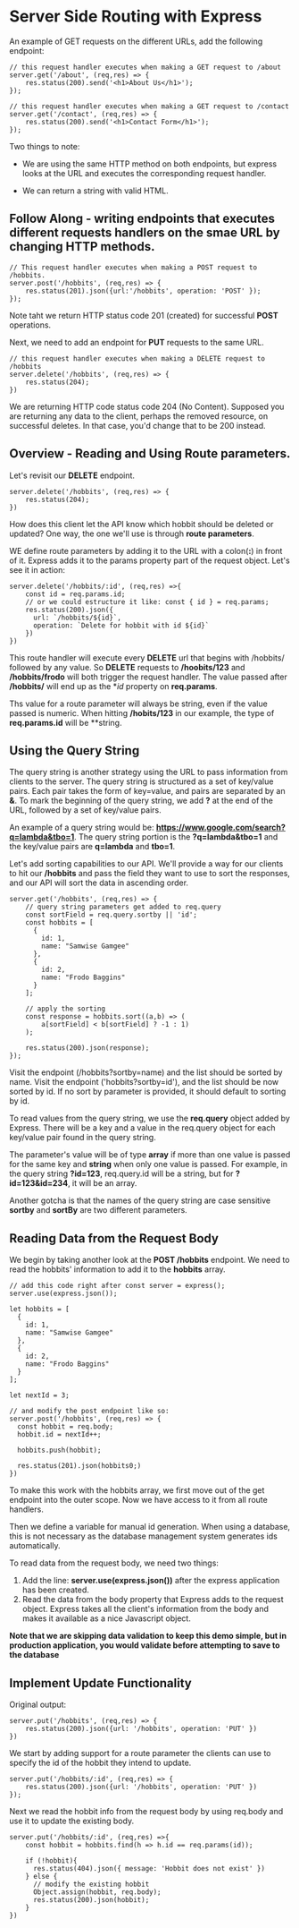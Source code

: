 # Server Side Routing with Express

An example of GET requests on the different URLs, add the following endpoint:

```
// this request handler executes when making a GET request to /about
server.get('/about', (req,res) => {
    res.status(200).send('<h1>About Us</h1>');
});

// this request handler executes when making a GET request to /contact
server.get('/contact', (req,res) => {
    res.status(200).send('<h1>Contact Form</h1>');
});
```

Two things to note:

* We are using the same HTTP method on both endpoints, but express looks at the URL and executes the corresponding request handler.

* We can return a string with valid HTML.

## Follow Along - writing endpoints that executes different requests handlers on the smae URL by changing HTTP methods.

```
// This request handler executes when making a POST request to /hobbits.
server.post('/hobbits', (req,res) => {
    res.status(201).json({url:'/hobbits', operation: 'POST' });
});
```

Note taht we return HTTP status code 201 (created) for successful **POST** operations.

Next, we need to add an endpoint for **PUT** requests to the same URL.

```
// this request handler executes when making a DELETE request to /hobbits
server.delete('/hobbits', (req,res) => {
    res.status(204);
})
```

We are returning HTTP code status code 204 (No Content). Supposed you are returning any data to the client, perhaps the removed resource, on successful deletes. In that case, you'd change that to be 200 instead.

## Overview - Reading and Using Route parameters.

Let's revisit our **DELETE** endpoint.

```
server.delete('/hobbits', (req,res) => {
    res.status(204);
})
```

How does this client let the API know which hobbit should be deleted or updated? One way, the one we'll use is through **route parameters**.

WE define route parameters by adding it to the URL with a colon(**:**) in front of it. Express adds it to the params property part of the request object. Let's see it in action:

```
server.delete('/hobbits/:id', (req,res) =>{
    const id = req.params.id;
    // or we could estructure it like: const { id } = req.params;
    res.status(200).json({
      url: `/hobbits/${id}`,
      operation: `Delete for hobbit with id ${id}`
    })
})
```

This route handler will execute every **DELETE** url that begins with /hobbits/ followed by any value. So **DELETE** requests to **/hoobits/123** and **/hobbits/frodo** will both trigger the request handler. The value passed after **/hobbits/** will end up as the **id* property on **req.params**.

Ths value for a route parameter will always be string, even if the value passed is numeric. When hitting **/hobits/123** in our example, the type of **req.params.id** will be **string.


## Using the Query String

The query string is another strategy using the URL to pass information from clients to the server. The query string is structured as a set of key/value pairs. Each pair takes the form of key=value, and pairs are separated by an **&**. To mark the beginning of the query string, we add **?** at the end of the URL, followed by a set of key/value pairs.

An example of a query string would be: **https://www.google.com/search?q=lambda&tbo=1**. The query string portion is the **?q=lambda&tbo=1** and the key/value pairs are **q=lambda** and **tbo=1**.

Let's add sorting capabilities to our API. We'll provide a way for our clients to hit our **/hobbits** and pass the field they want to use to sort the responses, and our API will sort the data in ascending order.

```
server.get('/hobbits', (req,res) => {
    // query string parameters get added to req.query
    const sortField = req.query.sortby || 'id';
    const hobbits = [
      {
        id: 1,
        name: "Samwise Gamgee"
      },
      {
        id: 2,
        name: "Frodo Baggins"
      }
    ];

    // apply the sorting
    const response = hobbits.sort((a,b) => (
        a[sortField] < b[sortField] ? -1 : 1)
    );

    res.status(200).json(response);
});
```

Visit the endpoint (/hobbits?sortby=name) and the list should be sorted by name. Visit the endpoint ('hobbits?sortby=id'), and the list should be now sorted by id. If no sort by parameter is provided, it should default to sorting by id.

To read values from the query string, we use the **req.query** object added by Express. There will be a key and a value in the req.query object for each key/value pair found in the query string.

The parameter's value will be of type **array** if more than one value is passed for the same key and **string** when only one value is passed. For example, in the query string **?id=123**, req.query.id will be a string, but for **?id=123&id=234**, it will be an array.

Another gotcha is that the names of the query string are case sensitive **sortby** and **sortBy** are two different parameters.

## Reading Data from the Request Body

We begin by taking another look at the **POST /hobbits** endpoint. We need to read the hobbits' information to add it to the **hobbits** array.

```
// add this code right after const server = express();
server.use(express.json());

let hobbits = [
  {
    id: 1,
    name: "Samwise Gamgee"
  },
  {
    id: 2,
    name: "Frodo Baggins"
  }
];

let nextId = 3;

// and modify the post endpoint like so:
server.post('/hobbits', (req,res) => {
  const hobbit = req.body;
  hobbit.id = nextId++;

  hobbits.push(hobbit);

  res.status(201).json(hobbits0;)
})

```

To make this work with the hobbits array, we first move out of the get endpoint into the outer scope. Now we have access to it from all route handlers.

Then we define a variable for manual id generation. When using a database, this is not necessary as the database management system generates ids automatically.

To read data from the request body, we need two things:

1. Add the line: **server.use(express.json())** after the express application has been created.
2. Read the data from the body property that Express adds to the request object. Express takes all the client's information from the body and makes it available as a nice Javascript object.

**Note that we are skipping data validation to keep this demo simple, but in production application, you would validate before attempting to save to the database**

## Implement Update Functionality

Original output:

```
server.put('/hobbits', (req,res) => {
    res.status(200).json({url: '/hobbits', operation: 'PUT' })
})
```

We start by adding support for a route parameter the clients can use to specify the id of the hobbit they intend to update.

```
server.put('/hobbits/:id', (req,res) => {
    res.status(200).json({url: '/hobbits', operation: 'PUT' })
});
```

Next we read the hobbit info from the request body by using req.body and use it to update the existing body.

```
server.put('/hobbits/:id', (req,res) =>{
    const hobbit = hobbits.find(h => h.id == req.params(id));

    if (!hobbit){
      res.status(404).json({ message: 'Hobbit does not exist' })
    } else {
      // modify the existing hobbit
      Object.assign(hobbit, req.body);
      res.status(200).json(hobbit);
    }
})
```
